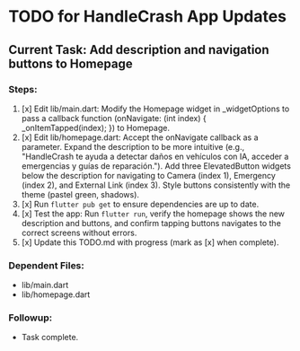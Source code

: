 # TODO for HandleCrash App Updates

## Current Task: Add description and navigation buttons to Homepage

### Steps:
1. [x] Edit lib/main.dart: Modify the Homepage widget in _widgetOptions to pass a callback function (onNavigate: (int index) { _onItemTapped(index); }) to Homepage.
2. [x] Edit lib/homepage.dart: Accept the onNavigate callback as a parameter. Expand the description to be more intuitive (e.g., "HandleCrash te ayuda a detectar daños en vehículos con IA, acceder a emergencias y guías de reparación."). Add three ElevatedButton widgets below the description for navigating to Camera (index 1), Emergency (index 2), and External Link (index 3). Style buttons consistently with the theme (pastel green, shadows).
3. [x] Run `flutter pub get` to ensure dependencies are up to date.
4. [x] Test the app: Run `flutter run`, verify the homepage shows the new description and buttons, and confirm tapping buttons navigates to the correct screens without errors.
5. [x] Update this TODO.md with progress (mark as [x] when complete).

### Dependent Files:
- lib/main.dart
- lib/homepage.dart

### Followup:
- Task complete.
